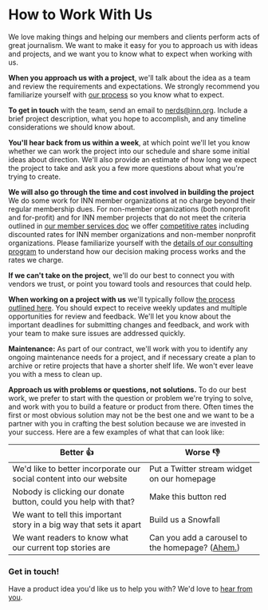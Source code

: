 # How to Work With Us

We love making things and helping our members and clients perform acts of great journalism. We want to make it easy for you to approach us with ideas and projects, and we want you to know what to expect when working with us.

**When you approach us with a project**, we'll talk about the idea as a team and review the requirements and expectations. We strongly recommend you familiarize yourself with [our process](/how-we-work/process.md) so you know what to expect. 

**To get in touch** with the team, send an email to [nerds@inn.org](mailto:nerds@inn.org). Include a brief project description, what you hope to accomplish, and any timeline considerations we should know about.

**You'll hear back from us within a week**, at which point we'll let you know whether we can work the project into our schedule and share some initial ideas about direction. We'll also provide an estimate of how long we expect the project to take and ask you a few more questions about what you're trying to create.

**We will also go through the time and cost involved in building the project** We do some work for INN member organizations at no charge beyond their regular membership dues. For non-member organizations (both nonprofit and for-profit) and for INN member projects that do not meet the criteria outlined in [our member services doc](member-services.md) we offer [competitive rates](/how-to-work-with-us/consulting/consulting-rates.md) including discounted rates for INN member organizations and non-member nonprofit organizations. Please familiarize yourself with the [details of our consulting program](/how-to-work-with-us/consulting) to understand how our decision making process works and the rates we charge.

**If we can't take on the project**, we'll do our best to connect you with vendors we trust, or point you toward tools and resources that could help.

**When working on a project with us** we'll typically follow [the process outlined here](/how-we-work/process.md). You should expect to receive weekly updates and multiple opportunities for review and feedback. We'll let you know about the important deadlines for submitting changes and feedback, and work with your team to make sure issues are addressed quickly.

**Maintenance:** As part of our contract, we'll work with you to identify any ongoing maintenance needs for a project, and if necessary create a plan to archive or retire projects that have a shorter shelf life. We won't ever leave you with a mess to clean up.

**Approach us with problems or questions, not solutions.** To do our best work, we prefer to start with the question or problem we're trying to solve, and work with you to build a feature or product from there. Often times the first or most obvious solution may not be the best one and we want to be a partner with you in crafting the best solution because we are invested in your success. Here are a few examples of what that can look like:
  

Better :thumbsup: | Worse :thumbsdown:    |
------------      | ------------- | 
We'd like to better incorporate our social content into our website | Put a Twitter stream widget on our homepage | 
Nobody is clicking our donate button, could you help with that? | Make this button red  | 
We want to tell this important story in a big way that sets it apart | Build us a Snowfall  | 
We want readers to know what our current top stories are     | Can you add a carousel to the homepage? ([Ahem.](http://shouldiuseacarousel.com/))  | 

### Get in touch!
Have a product idea you'd like us to help you with? We'd love to [hear from you](mailto:nerds@inn.org).
